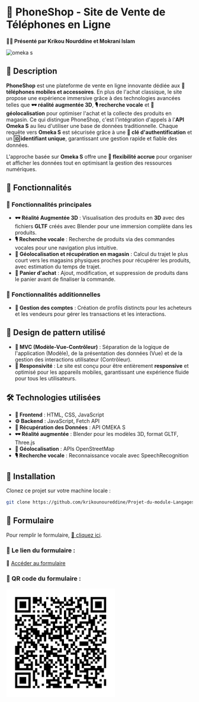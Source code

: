 # 📱 PhoneShop - Site de Vente de Téléphones en Ligne

**👨‍💻 Présenté par Krikou Nourddine et Mokrani Islam**

![omeka s](https://github.com/user-attachments/assets/c75e0560-4591-494e-b534-df2872aeb105)

## 🛒 Description

 **PhoneShop** est une plateforme de vente en ligne innovante dédiée aux **📱 téléphones mobiles et accessoires**. En plus de l'achat classique, le site propose une expérience immersive grâce à des technologies avancées telles que **🕶️ réalité augmentée 3D**, **🎙️ recherche vocale** et **📍 géolocalisation** pour optimiser l'achat et la collecte des produits en magasin. Ce qui distingue PhoneShop, c'est l'intégration d'appels à l'**API Omeka S** au lieu d'utiliser une base de données traditionnelle. Chaque requête vers **Omeka S** est sécurisée grâce à une **🔑 clé d'authentification** et un **🆔 identifiant unique**, garantissant une gestion rapide et fiable des données.

L'approche basée sur **Omeka S** offre une **📂 flexibilité accrue** pour organiser et afficher les données tout en optimisant la gestion des ressources numériques.

## 🚀 Fonctionnalités

### 🔹 Fonctionnalités principales
- **🕶️ Réalité Augmentée 3D** : Visualisation des produits en **3D** avec des fichiers **GLTF** créés avec Blender pour une immersion complète dans les produits.
- **🎙️ Recherche vocale** : Recherche de produits via des commandes vocales pour une navigation plus intuitive.
- **📍 Géolocalisation et récupération en magasin** : Calcul du trajet le plus court vers les magasins physiques proches pour récupérer les produits, avec estimation du temps de trajet.
- **🛒 Panier d'achat** : Ajout, modification, et suppression de produits dans le panier avant de finaliser la commande.

### 🔹 Fonctionnalités additionnelles
- **👤 Gestion des comptes** : Création de profils distincts pour les acheteurs et les vendeurs pour gérer les transactions et les interactions.

## 🎯 Design de pattern utilisé
- **📂 MVC (Modèle-Vue-Contrôleur)** : Séparation de la logique de l'application (Modèle), de la présentation des données (Vue) et de la gestion des interactions utilisateur (Contrôleur).
- **📱 Responsivité** : Le site est conçu pour être entièrement **responsive** et optimisé pour les appareils mobiles, garantissant une expérience fluide pour tous les utilisateurs.

## 🛠 Technologies utilisées
- **🎨 Frontend** : HTML, CSS, JavaScript
- **⚙️ Backend** : JavaScript, Fetch API
- **📡 Récupération des Données** : API OMEKA S
- **🕶️ Réalité augmentée** : Blender pour les modèles 3D, format GLTF, Three.js
- **📍 Géolocalisation** : APIs OpenStreetMap
- **🎙️ Recherche vocale** : Reconnaissance vocale avec SpeechRecognition

## 🔧 Installation

Clonez ce projet sur votre machine locale :

```bash
git clone https://github.com/krikounoureddine/Projet-du-module-Langages-et-Developpement-Web.git
```

## 📝 Formulaire

Pour remplir le formulaire, [📩 cliquez ici](https://docs.google.com/forms/d/e/1FAIpQLScCpb0oUcjKjKOS3jqYVUL2JjcRk41NjudZenlLXVeQymFDgw/viewform?usp=sf_link).

### 🔗 Le lien du formulaire :

🔗 [Accéder au formulaire](https://docs.google.com/forms/d/e/1FAIpQLScCpb0oUcjKjKOS3jqYVUL2JjcRk41NjudZenlLXVeQymFDgw/viewform?usp=sf_link)

### 📲 QR code du formulaire :

 ![image alt](docs/qrcode.png)
